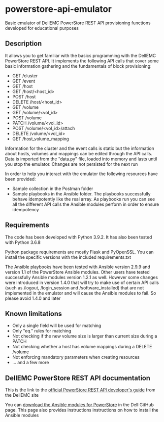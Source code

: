 # powerstore-api-emulator
Basic emulator of DellEMC PowerStore REST API provisioning functions developed for educational purposes

## Description
It allows you to get familiar with the basics programming with the DellEMC PowerStore REST API. It implements the following API calls that cover some basic information gathering and the fundamentals of block provisioning:

- GET /cluster
- GET /event
- GET /host
- GET /host/<host_id>
- POST /host
- DELETE /host/<host_id>
- GET /volume
- GET /volume/<vol_id>
- POST /volume
- PATCH /volume/<vol_id>
- POST /volume/<vol_id>/attach
- DELETE /volume/<vol_id>
- GET /host_volume_mapping

Information for the cluster and the event calls is static but the information about hosts, volumes and mappings can be edited through the API calls. Data is imported from the "data.py" file, loaded into memory and lasts until you stop the emulator. Changes are not persisted for the next run

In order to help you interact with the emulator the following resources have been provided:
 - Sample collection in the Postman folder
 - Sample playbooks in the Ansible folder. The playbooks successfully behave idempotently like the real array. As playbooks run you can see all the different API calls the Ansible modules perform in order to ensure idempotency

## Requirements
The code has been developed with Python 3.9.2. It has also been tested with Python 3.6.8

Python package requirements are mostly Flask and PyOpenSSL. You can install the specific versions with the included requirements.txt

The Ansible playbooks have been tested with Ansible version 2.9.9 and version 1.1 of the PowerStore Ansible modules. Other users have tested successfully Ansible modules version 1.2.1 as well. However some changes were introduced in version 1.4.0 that will try to make use of certain API calls (such as /logout, /login_session and /software_installed) that are not implemented in the emulator and will cause the Ansible modules to fail. So please avoid 1.4.0 and later

## Known limitations
- Only a single field will be used for matching
- Only "eq." rules for matching
- Not checking if the new volume size is larger than current size during a PATCH
- Not checking whether a host has volume mappings during a DELETE /volume
- Not enforcing mandatory parameters when creating resources
- ... and a few more

## DellEMC PowerStore REST API documentation
This is the link to the [official PowerStore REST API developer's guide](https://downloads.dell.com/manuals/common/pwrstr-apig_en-us.pdf) from the DellEMC site

You can [download the Ansible modules for PowerStore](https://github.com/dell/ansible-powerstore) in the Dell GitHub page. This page also provides instructions instructions on how to install the Ansible modules

